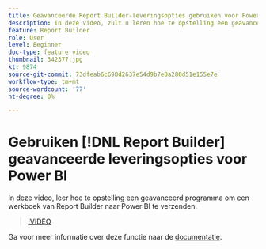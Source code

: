 ```yaml
---
title: Geavanceerde Report Builder-leveringsopties gebruiken voor Power BI
description: In deze video, zult u leren hoe te opstelling een geavanceerd programma om een werkboek van de Report Builder naar Power BI te verzenden.
feature: Report Builder
role: User
level: Beginner
doc-type: feature video
thumbnail: 342377.jpg
kt: 9874
source-git-commit: 73dfeab6c698d2637e54d9b7e0a280d51e155e7e
workflow-type: tm+mt
source-wordcount: '77'
ht-degree: 0%

---
```



# Gebruiken [!DNL Report Builder] geavanceerde leveringsopties voor Power BI

In deze video, leer hoe te opstelling een geavanceerd programma om een werkboek van Report Builder naar Power BI te verzenden.

>[!VIDEO](https://video.tv.adobe.com/v/342377/?quality=12&learn=on)

Ga voor meer informatie over deze functie naar de [documentatie](https://experienceleague.adobe.com/docs/analytics/analyze/report-builder/publish-powerbi/power-bi.html?lang=en).